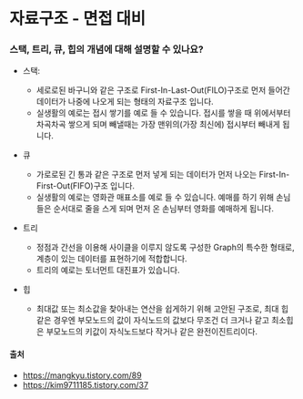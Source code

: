 # 자료구조 - 면접 대비

### 스택, 트리, 큐, 힙의 개념에 대해 설명할 수 있나요?
- 스택: 
    - 세로로된 바구니와 같은 구조로 First-In-Last-Out(FILO)구조로 먼저 들어간 데이터가 나중에 나오게 되는 형태의 자료구조 입니다.
    - 실생활의 예로는 접시 쌓기를 예로 들 수 있습니다. 접시를 쌓을 때 위에서부터 차곡차곡 쌓으게 되며 빼낼때는 가장 맨위의(가장 최신에) 접시부터 빼내게 됩니다.

- 큐
    - 가로로된 긴 통과 같은 구조로 먼저 넣게 되는 데이터가 먼저 나오는 First-In-First-Out(FIFO)구조 입니다.
    - 실생활의 예로는 영화관 매표소를 예로 들 수 있습니다. 예매를 하기 위해 손님들은 순서대로 줄을 스게 되며 먼저 온 손님부터 영화를 예매하게 됩니다.


- 트리
    - 정점과 간선을 이용해 사이클을 이루지 않도록 구성한 Graph의 특수한 형태로, 계층이 있는 데이터를 표현하기에 적합합니다.
    - 트리의 예로는 토너먼트 대진표가 있습니다. 

- 힙
    - 최대값 또는 최소값을 찾아내는 연산을 쉽게하기 위해 고안된 구조로, 최대 힙 같은 경우엔 부모노드의 값이 자식노드의 값보다 무조건 더 크거나 같고 최소힙은 부모노드의 키값이 자식노드보다 작거나 같은 완전이진트리이다.

#### 출처
- https://mangkyu.tistory.com/89
- https://kim9711185.tistory.com/37